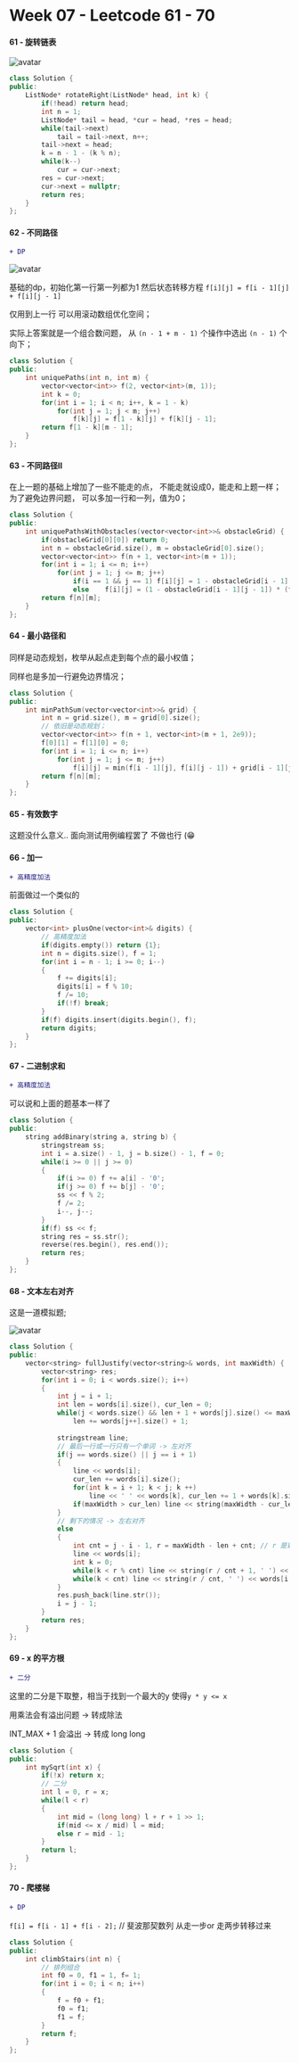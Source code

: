 <!--
 * @Description: 
 * @Versions: 
 * @Author: Vernon Cui
 * @Github: https://github.com/vernon97
 * @Date: 2020-11-27 16:49:09
 * @LastEditors: Vernon Cui
 * @LastEditTime: 2020-11-29 18:10:31
 * @FilePath: /Leetcode-notes/week07.md
-->
# Week 07 - Leetcode 61 - 70

#### 61 - 旋转链表

![avatar](../figs/11.jpeg)

```cpp
class Solution {
public:
    ListNode* rotateRight(ListNode* head, int k) {
        if(!head) return head;
        int n = 1;
        ListNode* tail = head, *cur = head, *res = head;
        while(tail->next)
            tail = tail->next, n++;
        tail->next = head;
        k = n - 1 - (k % n);
        while(k--)
            cur = cur->next;
        res = cur->next;
        cur->next = nullptr;
        return res;
    }
};
```

#### 62 - 不同路径

```diff
+ DP
```

![avatar](../figs/12.jpeg)

基础的dp，初始化第一行第一列都为1 然后状态转移方程 `f[i][j] = f[i - 1][j] + f[i][j - 1]`

仅用到上一行 可以用滚动数组优化空间；

实际上答案就是一个组合数问题， 从 `(n - 1 + m - 1)` 个操作中选出 `(n - 1)` 个向下；

```cpp
class Solution {
public:
    int uniquePaths(int n, int m) {
        vector<vector<int>> f(2, vector<int>(m, 1));
        int k = 0;
        for(int i = 1; i < n; i++, k = 1 - k)
            for(int j = 1; j < m; j++)
                f[k][j] = f[1 - k][j] + f[k][j - 1];
        return f[1 - k][m - 1];
    }
};
```

#### 63 - 不同路径II

在上一题的基础上增加了一些不能走的点， 不能走就设成0，能走和上题一样；
为了避免边界问题， 可以多加一行和一列，值为0；

```cpp
class Solution {
public:
    int uniquePathsWithObstacles(vector<vector<int>>& obstacleGrid) {
        if(obstacleGrid[0][0]) return 0;
        int n = obstacleGrid.size(), m = obstacleGrid[0].size();
        vector<vector<int>> f(n + 1, vector<int>(m + 1));
        for(int i = 1; i <= n; i++)
            for(int j = 1; j <= m; j++)
                if(i == 1 && j == 1) f[i][j] = 1 - obstacleGrid[i - 1][j - 1];
                else    f[i][j] = (1 - obstacleGrid[i - 1][j - 1]) * (f[i - 1][j] + f[i][j - 1]);
        return f[n][m]; 
    }
};
```

#### 64 - 最小路径和

同样是动态规划，枚举从起点走到每个点的最小权值；

同样也是多加一行避免边界情况；

```cpp
class Solution {
public:
    int minPathSum(vector<vector<int>>& grid) {
        int n = grid.size(), m = grid[0].size();
        // 依旧是动态规划；
        vector<vector<int>> f(n + 1, vector<int>(m + 1, 2e9));
        f[0][1] = f[1][0] = 0;
        for(int i = 1; i <= n; i++)
            for(int j = 1; j <= m; j++)
                f[i][j] = min(f[i - 1][j], f[i][j - 1]) + grid[i - 1][j - 1];
        return f[n][m];
    }
};
```

#### 65 - 有效数字

这题没什么意义.. 面向测试用例编程罢了 不做也行 (😁

#### 66 - 加一

```diff
+ 高精度加法
```

前面做过一个类似的

```cpp
class Solution {
public:
    vector<int> plusOne(vector<int>& digits) {
        // 高精度加法
        if(digits.empty()) return {1};
        int n = digits.size(), f = 1;
        for(int i = n - 1; i >= 0; i--)
        {
            f += digits[i];
            digits[i] = f % 10;
            f /= 10;
            if(!f) break;
        }
        if(f) digits.insert(digits.begin(), f);
        return digits;
    }
};
```

#### 67 - 二进制求和

```diff
+ 高精度加法
```

可以说和上面的题基本一样了

```cpp
class Solution {
public:
    string addBinary(string a, string b) {
        stringstream ss;
        int i = a.size() - 1, j = b.size() - 1, f = 0;
        while(i >= 0 || j >= 0)
        {
            if(i >= 0) f += a[i] - '0';
            if(j >= 0) f += b[j] - '0';
            ss << f % 2;
            f /= 2;
            i--, j--;
        }
        if(f) ss << f;
        string res = ss.str();
        reverse(res.begin(), res.end());
        return res;
    }
};
```

#### 68 - 文本左右对齐

这是一道模拟题;

![avatar](../figs/13.jpeg)

```cpp
class Solution {
public:
    vector<string> fullJustify(vector<string>& words, int maxWidth) {
        vector<string> res;
        for(int i = 0; i < words.size(); i++)
        {
            int j = i + 1;
            int len = words[i].size(), cur_len = 0;
            while(j < words.size() && len + 1 + words[j].size() <= maxWidth)
                len += words[j++].size() + 1;
            
            stringstream line;
            // 最后一行或一行只有一个单词 -> 左对齐
            if(j == words.size() || j == i + 1)
            {
                line << words[i];
                cur_len += words[i].size();
                for(int k = i + 1; k < j; k ++)
                    line << ' ' << words[k], cur_len += 1 + words[k].size();
                if(maxWidth > cur_len) line << string(maxWidth - cur_len, ' ');
            }
            // 剩下的情况 -> 左右对齐
            else
            {
                int cnt = j - i - 1, r = maxWidth - len + cnt; // r 是剩下的空格数；
                line << words[i];
                int k = 0;
                while(k < r % cnt) line << string(r / cnt + 1, ' ') << words[i + k + 1], k++;
                while(k < cnt) line << string(r / cnt, ' ') << words[i + k + 1], k++;
            }
            res.push_back(line.str());
            i = j - 1;
        }
        return res;
    }
};
```

#### 69 - x 的平方根

```diff
+ 二分
```

这里的二分是下取整，相当于找到一个最大的y 使得`y * y <= x`

用乘法会有溢出问题 -> 转成除法

INT_MAX + 1 会溢出 -> 转成 long long

```cpp
class Solution {
public:
    int mySqrt(int x) {
        if(!x) return x;
        // 二分
        int l = 0, r = x;
        while(l < r)
        {
            int mid = (long long) l + r + 1 >> 1;
            if(mid <= x / mid) l = mid;
            else r = mid - 1;
        }
        return l;
    }
};
```

#### 70 - 爬楼梯

```diff
+ DP
```

`f[i] = f[i - 1] + f[i - 2];` // 斐波那契数列 从走一步or 走两步转移过来

```cpp
class Solution {
public:
    int climbStairs(int n) {
        // 排列组合
        int f0 = 0, f1 = 1, f= 1;
        for(int i = 0; i < n; i++)
        {
            f = f0 + f1;
            f0 = f1;
            f1 = f;
        }
        return f;
    }
};
```

